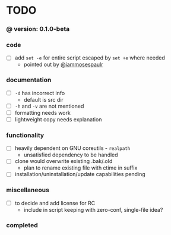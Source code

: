 # TODO
### @ version: 0.1.0-beta

<!-- these are things to be done in the project
to be struck/checked off as completed incl. commit ID
and archived under (completed) before next version
the remainder at a version is rolled over to the next
    unless the item is dismissed altogether -->

### code
- [ ] add `set -e` for entire script escaped by `set +e` where needed
    - pointed out by [@iammosespaulr](//github.com/iammosespaulr)

### documentation
- [ ] `-d` has incorrect info
    - default is src dir
- [ ] `-h` and `-v` are not mentioned
- [ ] formatting needs work
- [ ] lightweight copy needs explanation

### functionality
- [ ] heavily dependent on GNU coreutils - `realpath`
    - unsatisfied dependency to be handled
- [ ] clone would overwrite existing .bak/.old
    - plan to rename existing file with ctime in suffix
- [ ] installation/uninstallation/update capabilities pending

### miscellaneous
- [ ] to decide and add license for RC
    - include in script keeping with zero-conf, single-file idea?

### completed
<!-- template START \
<details>
<summary>@ vN.N.N-xxx</summary>
</details>
     template END -->

